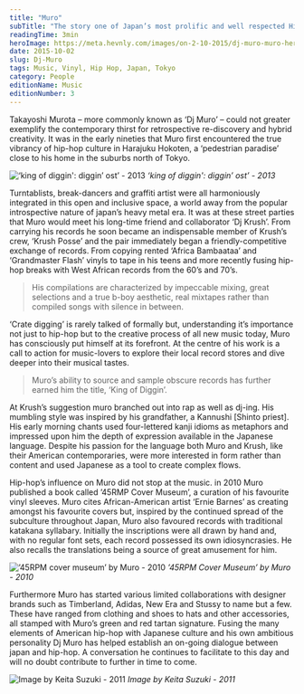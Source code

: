 ```yaml
---
title: "Muro"
subTitle: "The story one of Japan’s most prolific and well respected Hip Hop artists, relentlessly providing a unique spin on vinyl culture."
readingTime: 3min
heroImage: https://meta.hevnly.com/images/on-2-10-2015/dj-muro-muro-hero.jpg
date: 2015-10-02
slug: Dj-Muro
tags: Music, Vinyl, Hip Hop, Japan, Tokyo
category: People
editionName: Music
editionNumber: 3
---
```


Takayoshi Murota – more commonly known as ‘Dj Muro’ – could not greater exemplify the contemporary thirst for retrospective re-discovery and hybrid creativity. It was in the early nineties that Muro first encountered the true vibrancy of hip-hop culture in Harajuku Hokoten, a ‘pedestrian paradise’ close to his home in the suburbs north of Tokyo.

![‘king of diggin': diggin’ ost’ - 2013](https://meta.hevnly.com/images/on-2-10-2015/dj-muro-king-diggin.jpg)
*‘king of diggin': diggin’ ost’ - 2013*

Turntablists, break-dancers and graffiti artist were all harmoniously integrated in this open and inclusive space, a world away from the popular introspective nature of japan’s heavy metal era. It was at these street parties that Muro would meet his long-time friend and collaborator ‘Dj Krush’. From carrying his records he soon became an indispensable member of Krush’s crew, ‘Krush Posse’ and the pair immediately began a friendly-competitive exchange of records. From copying rented ‘Africa Bambaataa’ and ‘Grandmaster Flash’ vinyls to tape in his teens and more recently fusing hip-hop breaks with West African records from the 60’s and 70’s.

>His compilations are characterized by impeccable mixing, great selections and a true b-boy aesthetic, real mixtapes rather than compiled songs with silence in between.

‘Crate digging’ is rarely talked of formally but, understanding it’s importance not just to hip-hop but to the creative process of all new music today, Muro has consciously put himself at its forefront. At the centre of his work is a call to action for music-lovers to explore their local record stores and dive deeper into their musical tastes.

>Muro’s ability to source and sample obscure records has further earned him the title, ‘King of Diggin’.

At Krush’s suggestion muro branched out into rap as well as dj-ing. His mumbling style was inspired by his grandfather, a Kannushi [Shinto priest]. His early morning chants used four-lettered kanji idioms as metaphors and impressed upon him the depth of expression available in the Japanese language. Despite his passion for the language both Muro and Krush, like their American contemporaries, were more interested in form rather than content and used Japanese as a tool to create complex flows.

Hip-hop’s influence on Muro did not stop at the music. in 2010 Muro published a book called ’45RMP Cover Museum’, a curation of his favourite vinyl sleeves. Muro cites African-American artist ‘Ernie Barnes’ as creating amongst his favourite covers but, inspired by the continued spread of the subculture throughout Japan, Muro also favoured records with traditional katakana syllabary. Initially the inscriptions were all drawn by hand and, with no regular font sets, each record possessed its own idiosyncrasies. He also recalls the translations being a source of great amusement for him.

![’45RPM cover museum’ by Muro - 2010](https://meta.hevnly.com/images/on-2-10-2015/dj-muro-45-rpm.jpg)
*’45RPM Cover Museum’ by Muro - 2010*

Furthermore Muro has started various limited collaborations with designer brands such as Timberland, Adidas, New Era and Stussy to name but a few. These have ranged from clothing and shoes to hats and other accessories, all stamped with Muro’s green and red tartan signature. Fusing the many elements of American hip-hop with Japanese culture and his own ambitious personality Dj Muro has helped establish an on-going dialogue between japan and hip-hop. A conversation he continues to facilitate to this day and will no doubt contribute to further in time to come.

![Image by Keita Suzuki - 2011](https://meta.hevnly.com/images/on-2-10-2015/dj-muro-footer.jpg)
*Image by Keita Suzuki - 2011*
